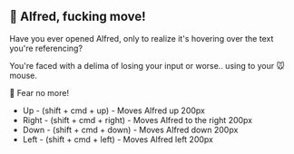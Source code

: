 ## 🎩 Alfred, fucking move!

Have you ever opened Alfred, only to realize it's hovering over the text you're referencing?

You're faced with a delima of losing your input or worse.. using to your 🐭 mouse.

🦸 Fear no more!

* Up - (shift + cmd + up) - Moves Alfred up 200px
* Right - (shift + cmd + right) - Moves Alfred to the right 200px
* Down - (shift + cmd + down) - Moves Alfred down 200px
* Left - (shift + cmd + left) - Moves Alfred left 200px
